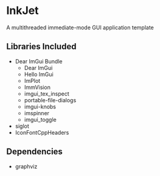# InkJet
A multithreaded immediate-mode GUI application template

## Libraries Included
- Dear ImGui Bundle
  -  Dear ImGui
  -  Hello ImGui
  -  ImPlot
  -  ImmVision
  -  imgui_tex_inspect
  -  portable-file-dialogs
  -  imgui-knobs
  -  imspinner
  -  imgui_toggle
- siglot
- IconFontCppHeaders

## Dependencies
- graphviz
